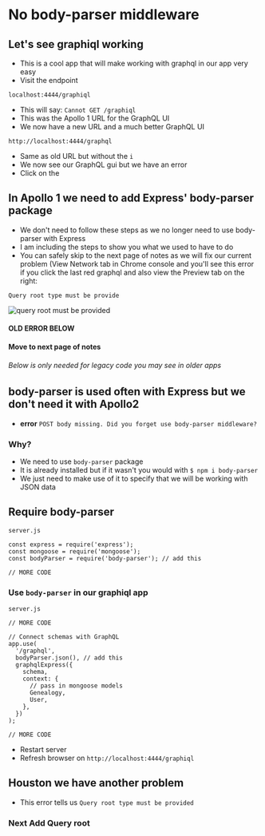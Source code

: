 # No body-parser middleware

## Let's see graphiql working
* This is a cool app that will make working with graphql in our app very easy
* Visit the endpoint

`localhost:4444/graphiql`

* This will say: `Cannot GET /graphiql`
* This was the Apollo 1 URL for the GraphQL UI
* We now have a new URL and a much better GraphQL UI

`http://localhost:4444/graphql`

* Same as old URL but without the `i`
* We now see our GraphQL gui but we have an error
* Click on the 

## In Apollo 1 we need to add Express' body-parser package
* We don't need to follow these steps as we no longer need to use body-parser with Express
* I am including the steps to show you what we used to have to do
* You can safely skip to the next page of notes as we will fix our current problem (View Network tab in Chrome console and you'll see this error if you click the last red graphql and also view the Preview tab on the right:

`Query root type must be provide`

![query root must be provided](https://i.imgur.com/9lL3WyZ.png)

#### OLD ERROR BELOW
#### Move to next page of notes
###### Below is only needed for legacy code you may see in older apps
## body-parser is used often with Express but we don't need it with Apollo2

* **error** `POST body missing. Did you forget use body-parser middleware?`

### Why?
* We need to use `body-parser` package
* It is already installed but if it wasn't you would with `$ npm i body-parser`
* We just need to make use of it to specify that we will be working with JSON data

## Require body-parser
`server.js`

```
const express = require('express');
const mongoose = require('mongoose');
const bodyParser = require('body-parser'); // add this

// MORE CODE
```

### Use `body-parser` in our graphiql app
`server.js`

```
// MORE CODE

// Connect schemas with GraphQL
app.use(
  '/graphql',
  bodyParser.json(), // add this
  graphqlExpress({
    schema,
    context: {
      // pass in mongoose models
      Genealogy,
      User,
    },
  })
);

// MORE CODE
```

* Restart server
* Refresh browser on `http://localhost:4444/graphiql`

## Houston we have another problem
* This error tells us `Query root type must be provided`

### Next Add Query root
